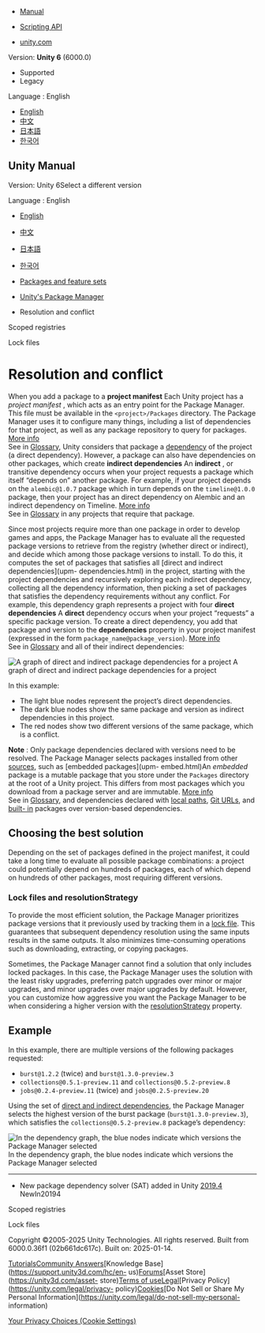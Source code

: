 [](https://docs.unity3d.com)

  * [Manual](../Manual/index.html)
  * [Scripting API](../ScriptReference/index.html)

  * [unity.com](https://unity.com/)

Version: **Unity 6** (6000.0)

  * Supported
  * Legacy

Language : English

  * [English](/Manual/upm-conflicts.html)
  * [中文](/cn/current/Manual/upm-conflicts.html)
  * [日本語](/ja/current/Manual/upm-conflicts.html)
  * [한국어](/kr/current/Manual/upm-conflicts.html)

[](https://docs.unity3d.com)

## Unity Manual

Version: Unity 6Select a different version

Language : English

  * [English](/Manual/upm-conflicts.html)
  * [中文](/cn/current/Manual/upm-conflicts.html)
  * [日本語](/ja/current/Manual/upm-conflicts.html)
  * [한국어](/kr/current/Manual/upm-conflicts.html)

  * [Packages and feature sets](PackagesList.html)
  * [Unity's Package Manager](Packages.html)
  * Resolution and conflict

[](upm-scoped.html)

Scoped registries

[](upm-conflicts-auto.html)

Lock files

# Resolution and conflict

When you add a package to a **project manifest** Each Unity project has a
_project manifest_ , which acts as an entry point for the Package Manager.
This file must be available in the `<project>/Packages` directory. The Package
Manager uses it to configure many things, including a list of dependencies for
that project, as well as any package repository to query for packages. [More
info](upm-manifestPrj.html)  
See in [Glossary](Glossary.html#Projectmanifest), Unity considers that package
a [dependency](upm-dependencies.html) of the project (a direct dependency).
However, a package can also have dependencies on other packages, which create
**indirect dependencies** An **indirect** , or transitive dependency occurs
when your project requests a package which itself “depends on” another
package. For example, if your project depends on the `alembic@1.0.7` package
which in turn depends on the `timeline@1.0.0` package, then your project has
an direct dependency on Alembic and an indirect dependency on Timeline. [More
info](upm-dependencies.html)  
See in [Glossary](Glossary.html#Indirectdependency) in any projects that
require that package.

Since most projects require more than one package in order to develop games
and apps, the Package Manager has to evaluate all the requested package
versions to retrieve from the registry (whether direct or indirect), and
decide which among those package versions to install. To do this, it computes
the set of packages that satisfies all [direct and indirect dependencies](upm-
dependencies.html) in the project, starting with the project dependencies and
recursively exploring each indirect dependency, collecting all the dependency
information, then picking a set of packages that satisfies the dependency
requirements without any conflict. For example, this dependency graph
represents a project with four **direct dependencies** A **direct** dependency
occurs when your project “requests” a specific package version. To create a
direct dependency, you add that package and version to the **dependencies**
property in your project manifest (expressed in the form
`package_name@package_version`). [More info](upm-dependencies.html)  
See in [Glossary](Glossary.html#Directdependency) and all of their indirect
dependencies:

![A graph of direct and indirect package dependencies for a
project](../uploads/Main/upm-conflicts.svg) A graph of direct and indirect
package dependencies for a project

In this example:

  * The light blue nodes represent the project’s direct dependencies.
  * The dark blue nodes show the same package and version as indirect dependencies in this project.
  * The red nodes show two different versions of the same package, which is a conflict.

**Note** : Only package dependencies declared with versions need to be
resolved. The Package Manager selects packages installed from other
[sources](upm-concepts.html#Sources), such as [embedded packages](upm-
embed.html)An _embedded_ package is a mutable package that you store under the
`Packages` directory at the root of a Unity project. This differs from most
packages which you download from a package server and are immutable. [More
info](upm-concepts.html#Embedded)  
See in [Glossary](Glossary.html#Embeddedpackage), and dependencies declared
with [local paths](upm-localpath.html), [Git URLs](upm-git.html), and [built-
in](pack-build.html) packages over version-based dependencies.

## Choosing the best solution

Depending on the set of packages defined in the project manifest, it could
take a long time to evaluate all possible package combinations: a project
could potentially depend on hundreds of packages, each of which depend on
hundreds of other packages, most requiring different versions.

### Lock files and resolutionStrategy

To provide the most efficient solution, the Package Manager prioritizes
package versions that it previously used by tracking them in a [lock
file](upm-conflicts-auto.html). This guarantees that subsequent dependency
resolution using the same inputs results in the same outputs. It also
minimizes time-consuming operations such as downloading, extracting, or
copying packages.

Sometimes, the Package Manager cannot find a solution that only includes
locked packages. In this case, the Package Manager uses the solution with the
least risky upgrades, preferring patch upgrades over minor or major upgrades,
and minor upgrades over major upgrades by default. However, you can customize
how aggressive you want the Package Manager to be when considering a higher
version with the [resolutionStrategy](upm-manifestPrj.html#resolutionStrategy)
property.

## Example

In this example, there are multiple versions of the following packages
requested:

  * `burst@1.2.2` (twice) and `burst@1.3.0-preview.3`
  * `collections@0.5.1-preview.11` and `collections@0.5.2-preview.8`
  * `jobs@0.2.4-preview.11` (twice) and `jobs@0.2.5-preview.20`

Using the set of [direct and indirect dependencies](upm-dependencies.html),
the Package Manager selects the highest version of the burst package
(`burst@1.3.0-preview.3`), which satisfies the `collections@0.5.2-preview.8`
package’s dependency:

![In the dependency graph, the blue nodes indicate which versions the Package
Manager selected](../uploads/Main/upm-resolution.svg) In the dependency graph,
the blue nodes indicate which versions the Package Manager selected

  

* * *

  

  * New package dependency solver (SAT) added in Unity [2019.4](https://docs.unity3d.com/2019.4/Documentation/Manual/30_search.html?q=newin20194) NewIn20194

  

[](upm-scoped.html)

Scoped registries

[](upm-conflicts-auto.html)

Lock files

Copyright ©2005-2025 Unity Technologies. All rights reserved. Built from
6000.0.36f1 (02b661dc617c). Built on: 2025-01-14.

[Tutorials](https://learn.unity.com/)[Community
Answers](https://answers.unity3d.com)[Knowledge
Base](https://support.unity3d.com/hc/en-
us)[Forums](https://forum.unity3d.com)[Asset Store](https://unity3d.com/asset-
store)[Terms of
use](https://docs.unity3d.com/Manual/TermsOfUse.html)[Legal](https://unity.com/legal)[Privacy
Policy](https://unity.com/legal/privacy-
policy)[Cookies](https://unity.com/legal/cookie-policy)[Do Not Sell or Share
My Personal Information](https://unity.com/legal/do-not-sell-my-personal-
information)

[Your Privacy Choices (Cookie Settings)](javascript:void\(0\);)

